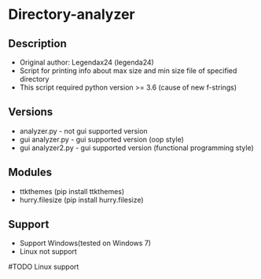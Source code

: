 # Directory-analyzer
Description
------------------------
* Original author: Legendax24 (legenda24)
* Script for printing info about max size and min size file of specified directory
* This script required python version >= 3.6 (cause of new f-strings)

## Versions
* analyzer.py - not gui supported version
* gui analyzer.py - gui supported version (oop style)
* gui analyzer2.py - gui supported version (functional programming style)

##  Modules
* ttkthemes (pip install ttkthemes)
* hurry.filesize (pip install hurry.filesize)

## Support
* Support Windows(tested on Windows 7)
* Linux not support

#TODO Linux support
